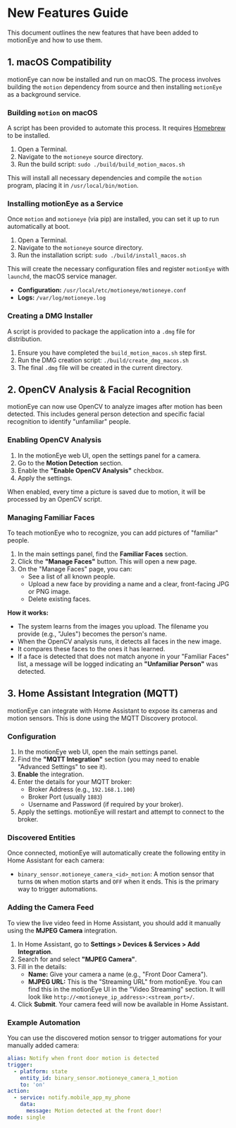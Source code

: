 # New Features Guide

This document outlines the new features that have been added to motionEye and how to use them.

## 1. macOS Compatibility

motionEye can now be installed and run on macOS. The process involves building the `motion` dependency from source and then installing `motionEye` as a background service.

### Building `motion` on macOS

A script has been provided to automate this process. It requires [Homebrew](https://brew.sh/) to be installed.

1.  Open a Terminal.
2.  Navigate to the `motioneye` source directory.
3.  Run the build script: `sudo ./build/build_motion_macos.sh`

This will install all necessary dependencies and compile the `motion` program, placing it in `/usr/local/bin/motion`.

### Installing motionEye as a Service

Once `motion` and `motioneye` (via pip) are installed, you can set it up to run automatically at boot.

1.  Open a Terminal.
2.  Navigate to the `motioneye` source directory.
3.  Run the installation script: `sudo ./build/install_macos.sh`

This will create the necessary configuration files and register `motionEye` with `launchd`, the macOS service manager.

*   **Configuration:** `/usr/local/etc/motioneye/motioneye.conf`
*   **Logs:** `/var/log/motioneye.log`

### Creating a DMG Installer

A script is provided to package the application into a `.dmg` file for distribution.

1.  Ensure you have completed the `build_motion_macos.sh` step first.
2.  Run the DMG creation script: `./build/create_dmg_macos.sh`
3.  The final `.dmg` file will be created in the current directory.

## 2. OpenCV Analysis & Facial Recognition

motionEye can now use OpenCV to analyze images after motion has been detected. This includes general person detection and specific facial recognition to identify "unfamiliar" people.

### Enabling OpenCV Analysis

1.  In the motionEye web UI, open the settings panel for a camera.
2.  Go to the **Motion Detection** section.
3.  Enable the **"Enable OpenCV Analysis"** checkbox.
4.  Apply the settings.

When enabled, every time a picture is saved due to motion, it will be processed by an OpenCV script.

### Managing Familiar Faces

To teach motionEye who to recognize, you can add pictures of "familiar" people.

1.  In the main settings panel, find the **Familiar Faces** section.
2.  Click the **"Manage Faces"** button. This will open a new page.
3.  On the "Manage Faces" page, you can:
    *   See a list of all known people.
    *   Upload a new face by providing a name and a clear, front-facing JPG or PNG image.
    *   Delete existing faces.

**How it works:**
*   The system learns from the images you upload. The filename you provide (e.g., "Jules") becomes the person's name.
*   When the OpenCV analysis runs, it detects all faces in the new image.
*   It compares these faces to the ones it has learned.
*   If a face is detected that does not match anyone in your "Familiar Faces" list, a message will be logged indicating an **"Unfamiliar Person"** was detected.

## 3. Home Assistant Integration (MQTT)

motionEye can integrate with Home Assistant to expose its cameras and motion sensors. This is done using the MQTT Discovery protocol.

### Configuration

1.  In the motionEye web UI, open the main settings panel.
2.  Find the **"MQTT Integration"** section (you may need to enable "Advanced Settings" to see it).
3.  **Enable** the integration.
4.  Enter the details for your MQTT broker:
    *   Broker Address (e.g., `192.168.1.100`)
    *   Broker Port (usually `1883`)
    *   Username and Password (if required by your broker).
5.  Apply the settings. motionEye will restart and attempt to connect to the broker.

### Discovered Entities

Once connected, motionEye will automatically create the following entity in Home Assistant for each camera:

*   `binary_sensor.motioneye_camera_<id>_motion`: A motion sensor that turns `ON` when motion starts and `OFF` when it ends. This is the primary way to trigger automations.

### Adding the Camera Feed

To view the live video feed in Home Assistant, you should add it manually using the **MJPEG Camera** integration.

1.  In Home Assistant, go to **Settings > Devices & Services > Add Integration**.
2.  Search for and select **"MJPEG Camera"**.
3.  Fill in the details:
    *   **Name:** Give your camera a name (e.g., "Front Door Camera").
    *   **MJPEG URL:** This is the "Streaming URL" from motionEye. You can find this in the motionEye UI in the "Video Streaming" section. It will look like `http://<motioneye_ip_address>:<stream_port>/`.
4.  Click **Submit**. Your camera feed will now be available in Home Assistant.

### Example Automation

You can use the discovered motion sensor to trigger automations for your manually added camera:

```yaml
alias: Notify when front door motion is detected
trigger:
  - platform: state
    entity_id: binary_sensor.motioneye_camera_1_motion
    to: 'on'
action:
  - service: notify.mobile_app_my_phone
    data:
      message: Motion detected at the front door!
mode: single
```

